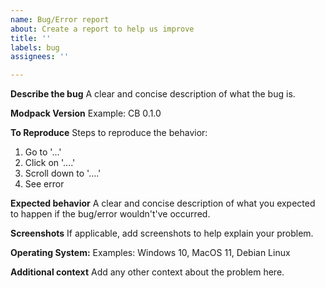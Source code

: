 ```yaml
---
name: Bug/Error report
about: Create a report to help us improve
title: ''
labels: bug
assignees: ''

---
```


**Describe the bug**
A clear and concise description of what the bug is.

**Modpack Version**
Example: CB 0.1.0

**To Reproduce**
Steps to reproduce the behavior:
1. Go to '...'
2. Click on '....'
3. Scroll down to '....'
4. See error

**Expected behavior**
A clear and concise description of what you expected to happen if the bug/error wouldn't've occurred.

**Screenshots**
If applicable, add screenshots to help explain your problem.

**Operating System:**
Examples: Windows 10, MacOS 11, Debian Linux

**Additional context**
Add any other context about the problem here.
